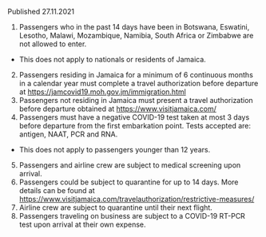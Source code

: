 Published 27.11.2021
1. Passengers who in the past 14 days have been in Botswana, Eswatini, Lesotho, Malawi, Mozambique, Namibia, South Africa or Zimbabwe are not allowed to enter.
- This does not apply to nationals or residents of Jamaica.
2. Passengers residing in Jamaica for a minimum of 6 continuous months in a calendar year must complete a travel authorization before departure at <a href="https://jamcovid19.moh.gov.jm/immigration.html">https://jamcovid19.moh.gov.jm/immigration.html</a>
3. Passengers not residing in Jamaica must present a travel authorization before departure obtained at <a href="https://www.visitjamaica.com/">https://www.visitjamaica.com/</a>
4. Passengers must have a negative COVID-19 test taken at most 3 days before departure from the first embarkation point. Tests accepted are: antigen, NAAT, PCR and RNA.
- This does not apply to passengers younger than 12 years.
5. Passengers and airline crew are subject to medical screening upon arrival.
6. Passengers could be subject to quarantine for up to 14 days. More details can be found at <a href="https://www.visitjamaica.com/travelauthorization/restrictive-measures/">https://www.visitjamaica.com/travelauthorization/restrictive-measures/</a>
7. Airline crew are subject to quarantine until their next flight.
8. Passengers traveling on business are subject to a COVID-19 RT-PCR test upon arrival at their own expense.